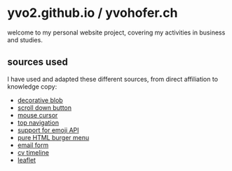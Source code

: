 # yvo2.github.io / yvohofer.ch
welcome to my personal website project, covering my activities in business and studies.

## sources used
I have used and adapted these different sources, from direct affiliation to knowledge copy:

- [decorative blob](https://georgefrancis.dev/writing/build-a-smooth-animated-blob-with-svg-and-js/)
- [scroll down button](https://codepen.io/nxworld/pen/OyRrGy)
- [mouse cursor](https://codepen.io/LukasPolak/pen/oyRaXJ)
- [top navigation](https://codepen.io/shoshorov/pen/QGaNVa)
- [support for emoji API](https://stackoverflow.com/questions/50248329/fetch-image-from-api)
- [pure HTML burger menu](https://codepen.io/erikterwan/pen/EVzeRP)
- [email form](https://web3forms.com/)
- [cv timeline](https://codepen.io/letsbleachthis/pen/YJgNpv)
- [leaflet](https://leafletjs.com/)